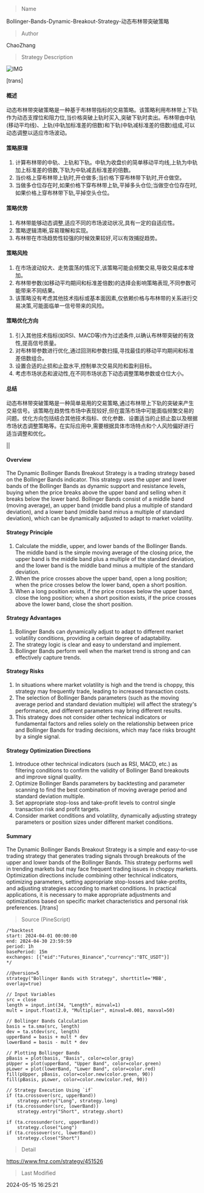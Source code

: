 
> Name

Bollinger-Bands-Dynamic-Breakout-Strategy-动态布林带突破策略

> Author

ChaoZhang

> Strategy Description

![IMG](https://www.fmz.com/upload/asset/db6191f94a6e2e1a52.png)

[trans]
#### 概述
动态布林带突破策略是一种基于布林带指标的交易策略。该策略利用布林带上下轨作为动态支撑位和阻力位,当价格突破上轨时买入,突破下轨时卖出。布林带由中轨(移动平均线)、上轨(中轨加标准差的倍数)和下轨(中轨减标准差的倍数)组成,可以动态调整以适应市场波动。

#### 策略原理
1. 计算布林带的中轨、上轨和下轨。中轨为收盘价的简单移动平均线,上轨为中轨加上标准差的倍数,下轨为中轨减去标准差的倍数。
2. 当价格上穿布林带上轨时,开仓做多;当价格下穿布林带下轨时,开仓做空。
3. 当做多仓位存在时,如果价格下穿布林带上轨,平掉多头仓位;当做空仓位存在时,如果价格上穿布林带下轨,平掉空头仓位。

#### 策略优势
1. 布林带能够动态调整,适应不同的市场波动状况,具有一定的自适应性。
2. 策略逻辑清晰,容易理解和实现。
3. 布林带在市场趋势性较强的时候效果较好,可以有效捕捉趋势。

#### 策略风险
1. 在市场波动较大、走势震荡的情况下,该策略可能会频繁交易,导致交易成本增加。
2. 布林带参数(如移动平均期间和标准差倍数)的选择会影响策略表现,不同参数可能带来不同结果。
3. 该策略没有考虑其他技术指标或基本面因素,仅依赖价格与布林带的关系进行交易决策,可能面临单一信号带来的风险。

#### 策略优化方向
1. 引入其他技术指标(如RSI、MACD等)作为过滤条件,以确认布林带突破的有效性,提高信号质量。
2. 对布林带参数进行优化,通过回测和参数扫描,寻找最佳的移动平均期间和标准差倍数组合。
3. 设置合适的止损和止盈水平,控制单次交易风险和盈利目标。
4. 考虑市场状态和波动性,在不同市场状态下动态调整策略参数或仓位大小。

#### 总结
动态布林带突破策略是一种简单易用的交易策略,通过布林带上下轨的突破来产生交易信号。该策略在趋势性市场中表现较好,但在震荡市场中可能面临频繁交易的问题。优化方向包括结合其他技术指标、优化参数、设置适当的止损止盈以及根据市场状态调整策略等。在实际应用中,需要根据具体市场特点和个人风险偏好进行适当调整和优化。

||

#### Overview
The Dynamic Bollinger Bands Breakout Strategy is a trading strategy based on the Bollinger Bands indicator. This strategy uses the upper and lower bands of the Bollinger Bands as dynamic support and resistance levels, buying when the price breaks above the upper band and selling when it breaks below the lower band. Bollinger Bands consist of a middle band (moving average), an upper band (middle band plus a multiple of standard deviation), and a lower band (middle band minus a multiple of standard deviation), which can be dynamically adjusted to adapt to market volatility.

#### Strategy Principle
1. Calculate the middle, upper, and lower bands of the Bollinger Bands. The middle band is the simple moving average of the closing price, the upper band is the middle band plus a multiple of the standard deviation, and the lower band is the middle band minus a multiple of the standard deviation.
2. When the price crosses above the upper band, open a long position; when the price crosses below the lower band, open a short position.
3. When a long position exists, if the price crosses below the upper band, close the long position; when a short position exists, if the price crosses above the lower band, close the short position.

#### Strategy Advantages
1. Bollinger Bands can dynamically adjust to adapt to different market volatility conditions, providing a certain degree of adaptability.
2. The strategy logic is clear and easy to understand and implement.
3. Bollinger Bands perform well when the market trend is strong and can effectively capture trends.

#### Strategy Risks
1. In situations where market volatility is high and the trend is choppy, this strategy may frequently trade, leading to increased transaction costs.
2. The selection of Bollinger Bands parameters (such as the moving average period and standard deviation multiple) will affect the strategy's performance, and different parameters may bring different results.
3. This strategy does not consider other technical indicators or fundamental factors and relies solely on the relationship between price and Bollinger Bands for trading decisions, which may face risks brought by a single signal.

#### Strategy Optimization Directions
1. Introduce other technical indicators (such as RSI, MACD, etc.) as filtering conditions to confirm the validity of Bollinger Band breakouts and improve signal quality.
2. Optimize Bollinger Bands parameters by backtesting and parameter scanning to find the best combination of moving average period and standard deviation multiple.
3. Set appropriate stop-loss and take-profit levels to control single transaction risk and profit targets.
4. Consider market conditions and volatility, dynamically adjusting strategy parameters or position sizes under different market conditions.

#### Summary
The Dynamic Bollinger Bands Breakout Strategy is a simple and easy-to-use trading strategy that generates trading signals through breakouts of the upper and lower bands of the Bollinger Bands. This strategy performs well in trending markets but may face frequent trading issues in choppy markets. Optimization directions include combining other technical indicators, optimizing parameters, setting appropriate stop-losses and take-profits, and adjusting strategies according to market conditions. In practical applications, it is necessary to make appropriate adjustments and optimizations based on specific market characteristics and personal risk preferences.
[/trans]



> Source (PineScript)

``` pinescript
/*backtest
start: 2024-04-01 00:00:00
end: 2024-04-30 23:59:59
period: 1h
basePeriod: 15m
exchanges: [{"eid":"Futures_Binance","currency":"BTC_USDT"}]
*/

//@version=5
strategy("Bollinger Bands with Strategy", shorttitle='MBB', overlay=true)

// Input Variables
src = close
length = input.int(34, "Length", minval=1)
mult = input.float(2.0, "Multiplier", minval=0.001, maxval=50)

// Bollinger Bands Calculation
basis = ta.sma(src, length)
dev = ta.stdev(src, length)
upperBand = basis + mult * dev
lowerBand = basis - mult * dev

// Plotting Bollinger Bands
pBasis = plot(basis, "Basis", color=color.gray)
pUpper = plot(upperBand, "Upper Band", color=color.green)
pLower = plot(lowerBand, "Lower Band", color=color.red)
fill(pUpper, pBasis, color=color.new(color.green, 90))
fill(pBasis, pLower, color=color.new(color.red, 90))

// Strategy Execution Using `if`
if (ta.crossover(src, upperBand))
    strategy.entry("Long", strategy.long)
if (ta.crossunder(src, lowerBand))
    strategy.entry("Short", strategy.short)

if (ta.crossunder(src, upperBand))
    strategy.close("Long")
if (ta.crossover(src, lowerBand))
    strategy.close("Short")

```

> Detail

https://www.fmz.com/strategy/451526

> Last Modified

2024-05-15 16:25:21
